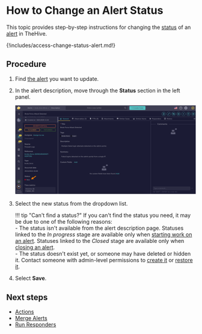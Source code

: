 # How to Change an Alert Status

This topic provides step-by-step instructions for changing the [status](../../../administration/status/about-statuses.md) of an [alert](../alerts/about-alerts.md) in TheHive.

{!includes/access-change-status-alert.md!}

## Procedure

1. Find [the alert](../alerts/search-for-alerts/find-an-alert.md) you want to update.

2. In the alert description, move through the **Status** section in the left panel.

    ![Status](../../../images/user-guides/analyst-corner/alerts/change-status-alert.png)

3. Select the new status from the dropdown list.

    !!! tip "Can't find a status?"
        If you can't find the status you need, it may be due to one of the following reasons:  
        - The status isn't available from the alert description page. Statuses linked to the *In progress* stage are available only when [starting work on an alert](../alerts/alerts-description/actions.md#start). Statuses linked to the *Closed* stage are available only when [closing an alert](../alerts/alerts-description/actions.md#close).  
        - The status doesn't exist yet, or someone may have deleted or hidden it. Contact someone with admin-level permissions to [create it](../../../administration/status/create-a-status.md) or [restore it](../../../administration/status/change-visibility-of-a-status.md).

4. Select **Save**.

## Next steps

* [Actions](../alerts/alerts-description/actions.md)
* [Merge Alerts](../alerts/alerts-description/merge-alerts.md)
* [Run Responders](../alerts/alerts-description/run-responders.md)